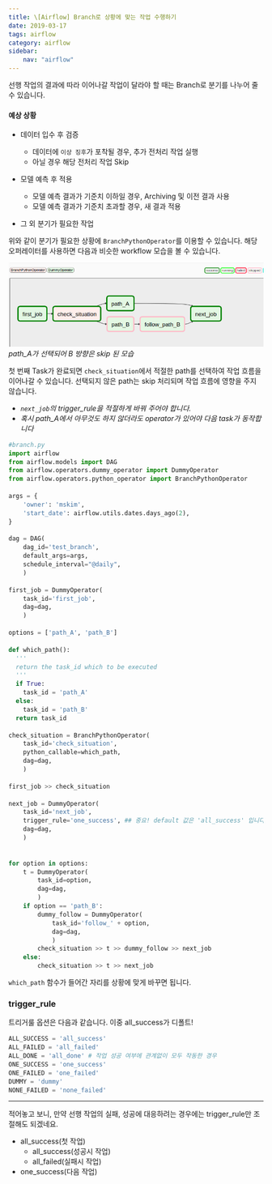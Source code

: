 ```yaml
---
title: \[Airflow] Branch로 상황에 맞는 작업 수행하기
date: 2019-03-17
tags: airflow
category: airflow
sidebar:
    nav: "airflow"
---
```


선행 작업의 결과에 따라 이어나갈 작업이 달라야 할 때는 Branch로 분기를 나누어 줄 수 있습니다.

#### 예상 상황

- 데이터 입수 후 검증
  - 데이터에 `이상 징후`가 포착될 경우, 추가 전처리 작업 실행
  - 아닐 경우 해당 전처리 작업 Skip

- 모델 예측 후 적용
  - 모델 예측 결과가 기준치 이하일 경우, Archiving 및 이전 결과 사용
  - 모델 예측 결과가 기준치 초과할 경우, 새 결과 적용

- 그 외 분기가 필요한 작업


위와 같이 분기가 필요한 상황에 `BranchPythonOperator`를 이용할 수 있습니다.
해당 오퍼레이터를 사용하면 다음과 비슷한 workflow 모습을 볼 수 있습니다.

![img](/assets/img/post/airflow/branch.png)
*path_A가 선택되어 B 방향은 skip 된 모습*

첫 번째 Task가 완료되면 `check_situation`에서 적절한 path를 선택하여 작업 흐름을 이어나갈 수 있습니다. 선택되지 않은 path는 skip 처리되며 작업 흐름에 영향을 주지 않습니다.

- *`next_job`의 trigger_rule을 적절하게 바꿔 주어야 합니다.*
- *혹시 path_A에서 아무것도 하지 않더라도 operator가 있어야 다음 task가 동작합니다*


```python
#branch.py
import airflow
from airflow.models import DAG
from airflow.operators.dummy_operator import DummyOperator
from airflow.operators.python_operator import BranchPythonOperator

args = {
    'owner': 'mskim',
    'start_date': airflow.utils.dates.days_ago(2),
}

dag = DAG(
    dag_id='test_branch',
    default_args=args,
    schedule_interval="@daily",
    )

first_job = DummyOperator(
    task_id='first_job',
    dag=dag,
    )

options = ['path_A', 'path_B']

def which_path():
  '''
  return the task_id which to be executed
  '''
  if True:
    task_id = 'path_A'
  else:
    task_id = 'path_B'
  return task_id

check_situation = BranchPythonOperator(
    task_id='check_situation',
    python_callable=which_path,
    dag=dag,
    )

first_job >> check_situation

next_job = DummyOperator(
    task_id='next_job',
    trigger_rule='one_success', ## 중요! default 값은 'all_success' 입니다
    dag=dag,
    )


for option in options:
    t = DummyOperator(
        task_id=option,
        dag=dag,
        )
    if option == 'path_B':
        dummy_follow = DummyOperator(
            task_id='follow_' + option,
            dag=dag,
			)
        check_situation >> t >> dummy_follow >> next_job
    else:
        check_situation >> t >> next_job
```
`which_path` 함수가 들어간 자리를 상황에 맞게 바꾸면 됩니다.



### trigger_rule
트리거룰 옵션은 다음과 같습니다. 이중 all_success가 디폴트!
```python
ALL_SUCCESS = 'all_success'
ALL_FAILED = 'all_failed'
ALL_DONE = 'all_done' # 작업 성공 여부에 관계없이 모두 작동한 경우
ONE_SUCCESS = 'one_success'
ONE_FAILED = 'one_failed'
DUMMY = 'dummy'
NONE_FAILED = 'none_failed'
```

---

적어놓고 보니, 만약 선행 작업의 실패, 성공에 대응하려는 경우에는
trigger_rule만 조절해도 되겠네요.

- all_success(첫 작업)
  - all_success(성공시 작업)
  - all_failed(실패시 작업)
- one_success(다음 작업)
